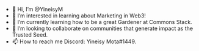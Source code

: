 - 👋 Hi, I’m @YineisyM
- 👀 I’m interested in learning about Marketing in Web3!
- 🌱 I’m currently learning how to be a great Gardener at Commons Stack.
- 💞️ I’m looking to collaborate on communities that generate impact as the Trusted Seed.
- 📫 How to reach me Discord: Yineisy Mota#1449.

<!---
YineisyM/YineisyM is a ✨ special ✨ repository because its `README.md` (this file) appears on your GitHub profile.
You can click the Preview link to take a look at your changes.
--->
